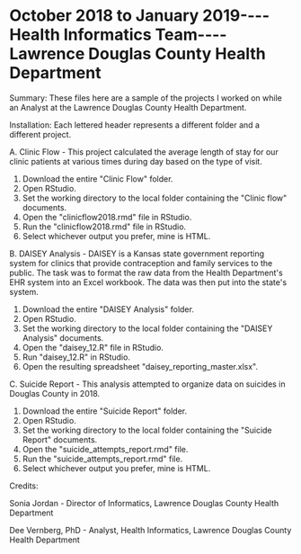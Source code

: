 # October 2018 to January 2019----Health Informatics Team----Lawrence Douglas County Health Department

Summary: These files here are a sample of the projects I worked on while an Analyst at the Lawrence Douglas County Health Department.

Installation: Each lettered header represents a different folder and a different project.

A. Clinic Flow - This project calculated the average length of stay for our clinic patients at various times during day based      on the type of visit.
   
   1. Download the entire "Clinic Flow" folder.
   2. Open RStudio.
   3. Set the working directory to the local folder containing the "Clinic flow" documents.
   4. Open the "clinicflow2018.rmd" file in RStudio.
   5. Run the "clinicflow2018.rmd" file in RStudio.
   6. Select whichever output you prefer, mine is HTML.

B. DAISEY Analysis - DAISEY is a Kansas state government reporting system for clinics that provide contraception and family services to the public. The task was to format the raw data from the Health Department's EHR system into an Excel workbook. The data was then put into the state's system.
   
   1. Download the entire "DAISEY Analysis" folder.
   2. Open RStudio.
   3. Set the working directory to the local folder containing the "DAISEY Analysis" documents.
   4. Open the "daisey_12.R" file in RStudio.
   5. Run "daisey_12.R" in RStudio.
   6. Open the resulting spreadsheet "daisey_reporting_master.xlsx".
   
C. Suicide Report - This analysis attempted to organize data on suicides in Douglas County in 2018. 

  1. Download the entire "Suicide Report" folder.
  2. Open RStudio.
  3. Set the working directory to the local folder containing the "Suicide Report" documents.
  4. Open the "suicide_attempts_report.rmd" file.
  5. Run the "suicide_attempts_report.rmd" file.
  6. Select whichever output you prefer, mine is HTML.
  
Credits:

Sonia Jordan - Director of Informatics, Lawrence Douglas County Health Department

Dee Vernberg, PhD - Analyst, Health Informatics, Lawrence Douglas County Health Department


  
   
